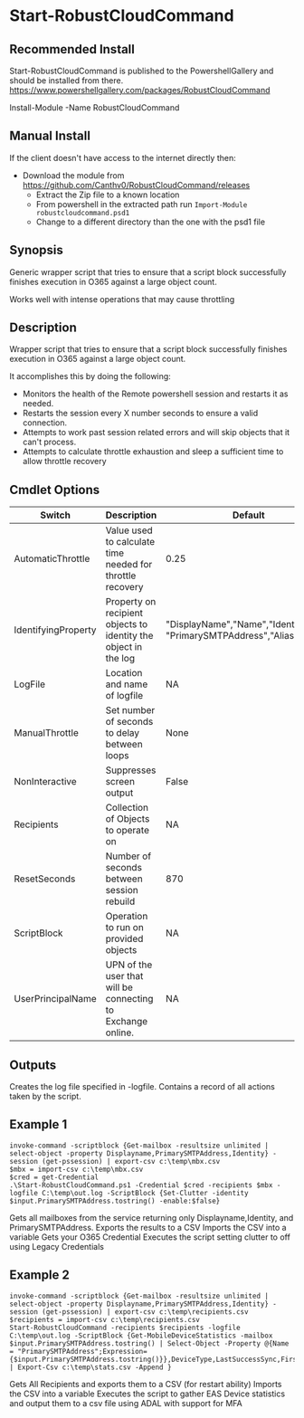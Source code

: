 # Start-RobustCloudCommand

## Recommended Install
Start-RobustCloudCommand is published to the PowershellGallery and should be installed from there.
https://www.powershellgallery.com/packages/RobustCloudCommand

Install-Module -Name RobustCloudCommand

## Manual Install
If the client doesn't have access to the internet directly then:

* Download the module from https://github.com/Canthv0/RobustCloudCommand/releases
  * Extract the Zip file to a known location
  * From powershell in the extracted path run `Import-Module robustcloudcommand.psd1`
  * Change to a different directory than the one with the psd1 file

## Synopsis
Generic wrapper script that tries to ensure that a script block successfully finishes execution in O365 against a large object count.

Works well with intense operations that may cause throttling

## Description
Wrapper script that tries to ensure that a script block successfully finishes execution in O365 against a large object count.

It accomplishes this by doing the following:
* Monitors the health of the Remote powershell session and restarts it as needed.
* Restarts the session every X number seconds to ensure a valid connection.
* Attempts to work past session related errors and will skip objects that it can't process.
* Attempts to calculate throttle exhaustion and sleep a sufficient time to allow throttle recovery

## Cmdlet Options

Switch | Description|Default
-------|-------|-------
AutomaticThrottle|Value used to calculate time needed for throttle recovery|0.25
IdentifyingProperty|Property on recipient objects to identity the object in the log|"DisplayName","Name","Identity",<br>"PrimarySMTPAddress","Alias","GUID"
LogFile|Location and name of logfile|NA
ManualThrottle|Set number of seconds to delay between loops|None
NonInteractive|Suppresses screen output|False
Recipients|Collection of Objects to operate on|NA
ResetSeconds|Number of seconds between session rebuild|870
ScriptBlock|Operation to run on provided objects|NA
UserPrincipalName|UPN of the user that will be connecting to Exchange online.|NA

## Outputs
Creates the log file specified in -logfile.
Contains a record of all actions taken by the script.

## Example 1
```
invoke-command -scriptblock {Get-mailbox -resultsize unlimited | select-object -property Displayname,PrimarySMTPAddress,Identity} -session (get-pssession) | export-csv c:\temp\mbx.csv
$mbx = import-csv c:\temp\mbx.csv
$cred = get-Credential
.\Start-RobustCloudCommand.ps1 -Credential $cred -recipients $mbx -logfile C:\temp\out.log -ScriptBlock {Set-Clutter -identity $input.PrimarySMTPAddress.tostring() -enable:$false}
```

Gets all mailboxes from the service returning only Displayname,Identity, and PrimarySMTPAddress.  Exports the results to a CSV
Imports the CSV into a variable
Gets your O365 Credential
Executes the script setting clutter to off using Legacy Credentials

## Example 2
```
invoke-command -scriptblock {Get-mailbox -resultsize unlimited | select-object -property Displayname,PrimarySMTPAddress,Identity} -session (get-pssession) | export-csv c:\temp\recipients.csv
$recipients = import-csv c:\temp\recipients.csv
Start-RobustCloudCommand -recipients $recipients -logfile C:\temp\out.log -ScriptBlock {Get-MobileDeviceStatistics -mailbox $input.PrimarySMTPAddress.tostring() | Select-Object -Property @{Name = "PrimarySMTPAddress";Expression={$input.PrimarySMTPAddress.tostring()}},DeviceType,LastSuccessSync,FirstSyncTime | Export-Csv c:\temp\stats.csv -Append }
```

Gets All Recipients and exports them to a CSV (for restart ability)
Imports the CSV into a variable
Executes the script to gather EAS Device statistics and output them to a csv file using ADAL with support for MFA